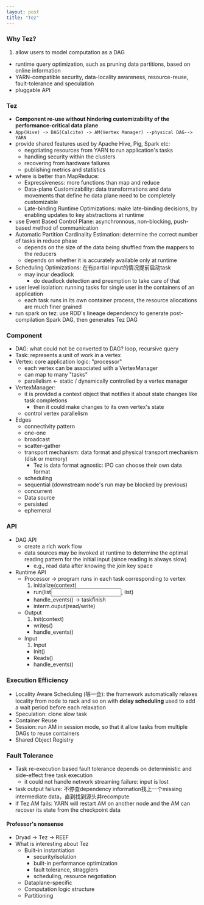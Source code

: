 ```yaml
---
layout: post
title: "Tez"
---
```


### Why Tez?
1. allow users to model computation as a DAG
- runtime query optimization, such as pruning data partitions, based on online information
- YARN-compatible security, data-locality awareness, resource-reuse, fault-tolerance and speculation
- pluggable API

### Tez
* **Component re-use without hindering customizability of the performance-critical data plane**
* `App(Hive) -> DAG(Calcite) -> AM(Vertex Manager) --physical DAG--> YARN`
* provide shared features used by Apache Hive, Pig, Spark etc:
    * negotiating resources from YARN to run application's tasks
    * handling security within the clusters
    * recovering from hardware failures
    * publishing metrics and statistics
* where is better than MapReduce:
    * Expressiveness: more functions than map and reduce
    * Data-plane Customizability: data transformations and data movements that define he data plane need to be completely customizable
    * Late-binding Runtime Optimizations: make late-binding decisions, by enabling updates to key abstractions at runtime
* use Event Based Control Plane: asynchronnous, non-blocking, push-based method of communication
* Automatic Partition Cardinality Estimation: determine the correct number of tasks in reduce phase
    * depends on the size of the data being shuffled from the mappers to the reducers
    * depends on whether it is accurately available only at runtime
* Scheduling Optimizations: 在有partial input的情况提前启动task
    * may incur deadlock
        * do deadlock detection and preemption to take care of that
* user level isolation: running tasks for single user in the containers of an application
    * each task runs in its own container process, the resource allocations are much finer grained
* run spark on tez: use RDD's lineage dependency to generate post-compilation Spark DAG, then generates Tez DAG

### Component
* DAG: what could not be converted to DAG? loop, recursive query
* Task: represents a unit of work in a vertex
* Vertex: core application logic: "processor"
    * each vertex can be associated with a VertexManager
    * can map to many "tasks"
    * parallelism <- static / dynamically controlled by a vertex manager
* VertexManager:
    * it is provided a context object that notifies it about state changes like task completions
        * then it could make changes to its own vertex's state
    * control vertex parallelism
* Edges
    * connectivity pattern
	* one-one
	* broadcast
	* scatter-gather
    * transport mechanism: data format and physical transport mechanism (disk or memory)
        * Tez is data format agnostic: IPO can choose their own data format
    * scheduling
	* sequential (downstream node's run may be blocked by previous)
	* concurrent
    * Data source
	* persisted
	* ephemeral

### API
* DAG API
    * create a rich work flow
    * data sources may be invoked at runtime to determine the optimal reading pattern for the initial input (since reading is always slow)
        * e.g., read data after knowing the join key space
* Runtime API
    * Processor -> program runs in each task corresponding to vertex
        1. initialize(context)
        - run(list<input>, list<output>)
        - handle_events() -> taskfinish
        - interm.ouput(read/write)
    * Output
        1. Init(context)
        - writes()
        - handle_events()
    * Input
        1. Input
        - Init()
        - Reads()
        - handle_events()

### Execution Efficiency
* Locality Aware Scheduling (等一会): the framework automatically relaxes locality from node to rack and so on with **delay scheduling** used to add a wait period before each relaxation
* Speculation: clone slow task
* Container Reuse
* Session: run AM in session mode, so that it allow tasks from multiple DAGs to reuse containers
* Shared Object Registry

### Fault Tolerance
* Task re-execution based fault tolerance depends on deterministic and side-effect free task execution
    * it could not handle network streaming failure: input is lost
* task output failure: 不停查dependency information找上一个missing intermediate data，直到找到源头并recompute
* if Tez AM fails: YARN will restart AM on another node and the AM can recover its state from the checkpoint data

#### Professor's nonsense
* Dryad -> Tez -> REEF
* What is interesting about Tez
    * Built-in instantiation
        * security/isolation
        * built-in performance optimization
        * fault tolerance, stragglers
        * scheduling, resource negotiation
    * Dataplane-specific
    * Computation logic structure
    * Partitioning